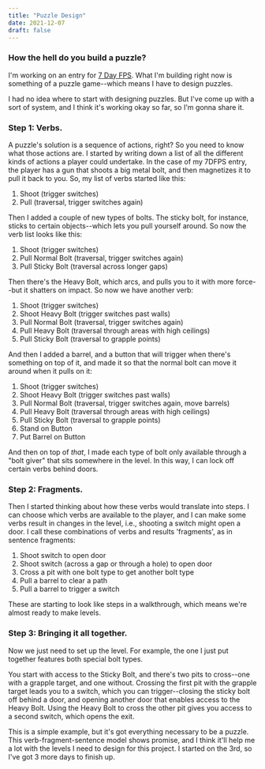 ```yaml
---
title: "Puzzle Design"
date: 2021-12-07
draft: false
---
```


### How the hell do you build a puzzle?
I'm working on an entry for [7 Day FPS](https://itch.io/jam/7dfps-2021). What I'm building right now is something of a puzzle game--which means I have to design puzzles.

I had no idea where to start with designing puzzles. But I've come up with a sort of system, and I think it's working okay so far, so I'm gonna share it.

### Step 1: Verbs.

A puzzle's solution is a sequence of actions, right? So you need to know what those actions are. I started by writing down a list of all the different kinds of actions a player could undertake. In the case of my 7DFPS entry, the player has a gun that shoots a big metal bolt, and then magnetizes it to pull it back to you. So, my list of verbs started like this:

1. Shoot (trigger switches)
2. Pull (traversal, trigger switches again)

Then I added a couple of new types of bolts. The sticky bolt, for instance, sticks to certain objects--which lets you pull yourself around. So now the verb list looks like this:

1. Shoot (trigger switches)
2. Pull Normal Bolt (traversal, trigger switches again)
3. Pull Sticky Bolt (traversal across longer gaps)

Then there's the Heavy Bolt, which arcs, and pulls you to it with more force--but it shatters on impact. So now we have another verb:

1. Shoot (trigger switches)
2. Shoot Heavy Bolt (trigger switches past walls)
3. Pull Normal Bolt (traversal, trigger switches again)
4. Pull Heavy Bolt (traversal through areas with high ceilings)
5. Pull Sticky Bolt (traversal to grapple points)

And then I added a barrel, and a button that will trigger when there's something on top of it, and made it so that the normal bolt can move it around when it pulls on it:

1. Shoot (trigger switches)
2. Shoot Heavy Bolt (trigger switches past walls)
3. Pull Normal Bolt (traversal, trigger switches again, move barrels)
4. Pull Heavy Bolt (traversal through areas with high ceilings)
5. Pull Sticky Bolt (traversal to grapple points)
6. Stand on Button
7. Put Barrel on Button

And then on top of *that*, I made each type of bolt only available through a "bolt giver" that sits somewhere in the level. In this way, I can lock off certain verbs behind doors.

### Step 2: Fragments.

Then I started thinking about how these verbs would translate into steps. I can choose which verbs are available to the player, and I can make some verbs result in changes in the level, i.e., shooting a switch might open a door. I call these combinations of verbs and results 'fragments', as in sentence fragments:

1. Shoot switch to open door
2. Shoot switch (across a gap or through a hole) to open door 
3. Cross a pit with one bolt type to get another bolt type
4. Pull a barrel to clear a path
5. Pull a barrel to trigger a switch

These are starting to look like steps in a walkthrough, which means we're almost ready to make levels.

### Step 3: Bringing it all together.

Now we just need to set up the level. For example, the one I just put together features both special bolt types.

You start with access to the Sticky Bolt, and there's two pits to cross--one with a grapple target, and one without.
Crossing the first pit with the grapple target leads you to a switch, which you can trigger--closing the sticky bolt off behind a door, and opening another door that enables access to the Heavy Bolt. 
Using the Heavy Bolt to cross the other pit gives you access to a second switch, which opens the exit.

This is a simple example, but it's got everything necessary to be a puzzle. This verb-fragment-sentence model shows promise, and I think it'll help me a lot with the levels I need to design for this project. I started on the 3rd, so I've got 3 more days to finish up.